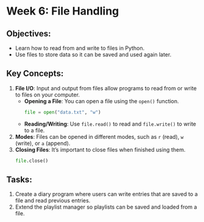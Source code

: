 
# Week 6: File Handling

## Objectives:
- Learn how to read from and write to files in Python.
- Use files to store data so it can be saved and used again later.

## Key Concepts:
1. **File I/O**: Input and output from files allow programs to read from or write to files on your computer.
   - **Opening a File**: You can open a file using the `open()` function.
     ```python
     file = open("data.txt", "w")
     ```
   - **Reading/Writing**: Use `file.read()` to read and `file.write()` to write to a file.
2. **Modes**: Files can be opened in different modes, such as `r` (read), `w` (write), or `a` (append).
3. **Closing Files**: It’s important to close files when finished using them.
   ```python
   file.close()
   ```

## Tasks:
1. Create a diary program where users can write entries that are saved to a file and read previous entries.
2. Extend the playlist manager so playlists can be saved and loaded from a file.
